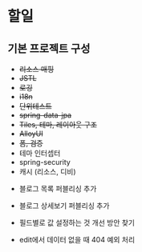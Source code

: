 # 할일

## 기본 프로젝트 구성

* ~~리소스 매핑~~
* ~~JSTL~~
* ~~로깅~~
* ~~i18n~~
* ~~단위테스트~~
* ~~spring-data-jpa~~
* ~~Tiles, 테마, 레이아웃 구조~~
* ~~AlloyUI~~
* ~~폼, 검증~~
* 테마 인터셉터
* spring-security
* 캐시 (리소스,  디비)


- 블로그 목록 퍼블리싱 추가
- 블로그 상세보기 퍼블리싱 추가

- 필드별로 값 설정하는 것 개선 방안 찾기
- edit에서 데이터 없을 때 404 예외 처리
